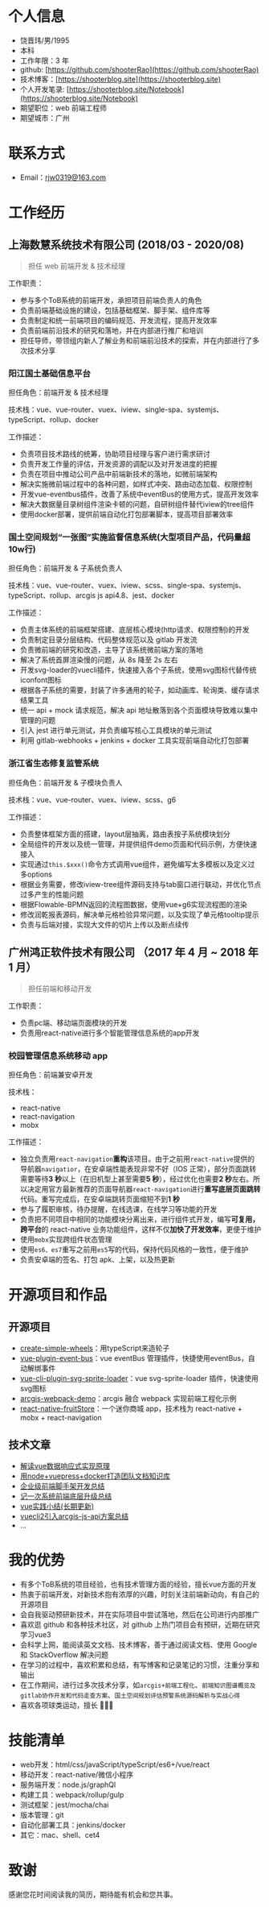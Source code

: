 # 个人信息

- 饶晋玮/男/1995
- 本科
- 工作年限：3 年
- github: [https://github.com/shooterRao](https://github.com/shooterRao)
- 技术博客：[https://shooterblog.site](https://shooterblog.site)
- 个人开发笔录: [https://shooterblog.site/Notebook](https://shooterblog.site/Notebook)
- 期望职位：web 前端工程师
- 期望城市：广州

# 联系方式

- Email：rjw0319@163.com

# 工作经历

## 上海数慧系统技术有限公司 (2018/03 - 2020/08)

> 担任 web 前端开发 & 技术经理

工作职责：

- 参与多个ToB系统的前端开发，承担项目前端负责人的角色
- 负责前端基础设施的建设，包括基础框架、脚手架、组件库等
- 负责制定和统一前端项目的编码规范、开发流程，提高开发效率
- 负责前端前沿技术的研究和落地，并在内部进行推广和培训
- 担任导师，带领组内新人了解业务和前端前沿技术的探索，并在内部进行了多次技术分享

### 阳江国土基础信息平台

担任角色：前端开发 & 技术经理

技术栈：vue、vue-router、vuex、iview、single-spa、systemjs、typeScript、rollup、docker

工作描述：

- 负责项目技术路线的统筹，协助项目经理与客户进行需求研讨
- 负责开发工作量的评估，开发资源的调配以及对开发进度的把握
- 负责在项目中推动公司产品中前端新技术的落地，如微前端架构
- 解决实施微前端过程中的各种问题，如样式冲突、路由动态加载、权限控制
- 开发vue-eventbus插件，改善了系统中eventBus的使用方式，提高开发效率
- 解决大数据量目录树组件渲染卡顿的问题，自研树组件替代iview的tree组件
- 使用docker部署，提供前端自动化打包部署脚本，提高项目部署效率

### 国土空间规划“一张图”实施监督信息系统(大型项目产品，代码量超10w行)

担任角色：前端开发 & 子系统负责人

技术栈：vue、vue-router、vuex、iview、scss、single-spa、systemjs、typeScript、rollup、arcgis js api4.8、jest、docker

工作描述：

- 负责主体系统的前端框架搭建、底层核心模块(http请求、权限控制)的开发
- 负责制定目录分层结构、代码整体规范以及 gitlab 开发流
- 负责微前端的研究和改造，主导了该系统微前端方案的落地
- 解决了系统首屏渲染慢的问题，从 8s 降至 2s 左右
- 开发svg-loader的vuecli插件，快速接入各个子系统，使用svg图标代替传统iconfont图标
- 根据各子系统的需要，封装了许多通用的轮子，如动画库、轮询类、缓存请求结果工具
- 统一 api + mock 请求规范，解决 api 地址散落到各个页面模块导致难以集中管理的问题
- 引入 jest 进行单元测试，并负责编写核心工具模块的单元测试
- 利用 gitlab-webhooks + jenkins + docker 工具实现前端自动化打包部署

### 浙江省生态修复监管系统

担任角色：前端开发 & 子模块负责人

技术栈：vue、vue-router、vuex、iview、scss、g6

工作描述：

- 负责整体框架方面的搭建，layout层抽离，路由表按子系统模块划分
- 全局组件的开发以及统一管理，并提供组件demo页面和代码示例，方便快速接入
- 实现通过`this.$xxx()`命令方式调用vue组件，避免编写太多模板以及定义过多options
- 根据业务需要，修改iview-tree组件源码支持与tab窗口进行联动，并优化节点过多产生的性能问题
- 根据Flowable-BPMN返回的流程图数据，使用vue+g6实现流程图的渲染
- 修改润乾报表源码，解决单元格检验异常问题，以及实现了单元格tooltip提示
- 负责与后端对接，实现大文件的切片上传以及断点续传

## 广州鸿正软件技术有限公司 （2017 年 4 月 ~ 2018 年 1 月）

> 担任前端和移动开发

工作职责：

- 负责pc端、移动端页面模块的开发
- 负责用react-native进行多个智能管理信息系统的app开发

### 校园管理信息系统移动 app

担任角色：前端兼安卓开发

技术栈：

  - react-native
  - react-navigation
  - mobx

工作描述：

  - 独立负责用`react-navigation`**重构**该项目。由于之前用`react-native`提供的导航器`navigatior`，在安卓端性能表现非常不好（IOS 正常），部分页面跳转需要等待**3 秒**以上（在旧机型上甚至需要**5 秒**），经过优化也需要**2 秒**左右。所以决定用官方最新推荐的页面导航器`react-navigation`进行**重写底层页面跳转**代码。重写完成后，在安卓端跳转页面缩短不到**1 秒**
  - 参与了履职审核，待办提醒，在线选课，在线学习等功能的开发
  - 负责把不同项目中相同的功能模块分离出来，进行组件式开发，编写**可复用，跨平台**的 react-native 业务功能组件，这样不仅**加快了开发效率**，更便于维护
  - 使用`mobx`实现跨组件状态管理
  - 使用`es6、es7`重写之前用`es5`写的代码，保持代码风格的一致性，便于维护
  - 负责安卓端的签名、打包 apk、上架，以及热更新

# 开源项目和作品

## 开源项目

- [create-simple-wheels](https://github.com/shooterRao/create-simple-wheels)：用typeScript来造轮子
- [vue-plugin-event-bus](https://github.com/shooterRao/vue-plugin-event-bus)：vue eventBus 管理插件，快捷使用eventBus，自动解绑事件
- [vue-cli-plugin-svg-sprite-loader](https://github.com/shooterRao/vue-cli-plugin-svg-sprite-loader)：vue svg-sprite-loader 插件，快速使用svg图标
- [arcgis-webpack-demo](https://github.com/shooterRao/arcgis-webpack-demo)：arcgis 融合 webpack 实现前端工程化示例
- [react-native-fruitStore](https://github.com/shooterRao/react-native-fruitStore)：一个迷你商城 app，技术栈为 react-native + mobx + react-navigation

## 技术文章

- [解读vue数据响应式实现原理](https://shooterblog.site/blogs/%E8%A7%A3%E8%AF%BBvue%E6%95%B0%E6%8D%AE%E5%93%8D%E5%BA%94%E5%BC%8F%E5%AE%9E%E7%8E%B0%E5%8E%9F%E7%90%86.html#%E5%89%8D%E8%A8%80)
- [用node+vuepress+docker打造团队文档知识库](https://shooterblog.site/blogs/%E7%94%A8node+vuepress+docker%E6%89%93%E9%80%A0%E5%9B%A2%E9%98%9F%E6%96%87%E6%A1%A3%E7%9F%A5%E8%AF%86%E5%BA%93.html#%E5%89%8D%E8%A8%80)
- [企业级前端脚手架开发总结](https://shooterblog.site/blogs/%E4%BC%81%E4%B8%9A%E7%BA%A7%E5%89%8D%E7%AB%AF%E8%84%9A%E6%89%8B%E6%9E%B6%E5%BC%80%E5%8F%91%E6%80%BB%E7%BB%93.html#%E4%B8%BA%E4%BB%80%E4%B9%88%E6%88%91%E4%BB%AC%E9%9C%80%E8%A6%81%E5%89%8D%E7%AB%AF%E8%84%9A%E6%89%8B%E6%9E%B6)
- [记一次系统前端底层升级总结](https://shooterblog.site/blogs/%E8%AE%B0%E4%B8%80%E6%AC%A1%E7%B3%BB%E7%BB%9F%E5%89%8D%E7%AB%AF%E5%BA%95%E5%B1%82%E5%8D%87%E7%BA%A7%E6%80%BB%E7%BB%93.html#%E5%89%8D%E8%A8%80)
- [vue实践小结(长期更新)](https://shooterblog.site/blogs/vue%E5%AE%9E%E8%B7%B5%E5%B0%8F%E7%BB%93(%E9%95%BF%E6%9C%9F%E6%9B%B4%E6%96%B0).html#%E5%89%8D%E8%A8%80)
- [vuecli2引入arcgis-js-api方案总结](https://shooterblog.site/blogs/vuecli2%E5%BC%95%E5%85%A5arcgis-js-api%E6%96%B9%E6%A1%88%E6%80%BB%E7%BB%93.html#%E5%89%8D%E8%A8%80)
- ...

# 我的优势

- 有多个ToB系统的项目经验，也有技术管理方面的经验，擅长vue方面的开发
- 热衷于前端开发，对新技术抱有浓厚的兴趣，时刻关注前端新动向，有自己的开源项目
- 会自我驱动预研新技术，并在实际项目中尝试落地，然后在公司进行内部推广
- 喜欢逛 github 和各种技术社区，对 github 上热门项目会有预研，近期在研究学习vue3
- 会科学上网，能阅读英文文档、技术博客，善于通过阅读文档、使用 Google 和 StackOverflow 解决问题
- 在学习的过程中，喜欢积累和总结，有写博客和记录笔记的习惯，注重分享和输出
- 在工作期间，进行过多次技术分享，如`arcgis+前端工程化`、`前端知识图谱概览及gitlab协作开发和代码走查方案`、`国土空间规划评估预警系统源码解析与实战心得`
- 喜欢各项球类运动，擅长 🏀🏓🏸

# 技能清单

- web开发：html/css/javaScript/typeScript/es6+/vue/react
- 移动开发：react-native/微信小程序
- 服务端开发：node.js/graphQl
- 构建工具：webpack/rollup/gulp
- 测试框架：jest/mocha/chai
- 版本管理：git
- 自动化部署工具：jenkins/docker
- 其它：mac、shell、cet4

# 致谢

感谢您花时间阅读我的简历，期待能有机会和您共事。
